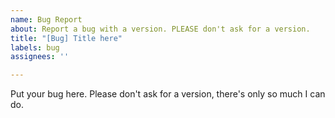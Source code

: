 ```yaml
---
name: Bug Report
about: Report a bug with a version. PLEASE don't ask for a version.
title: "[Bug] Title here"
labels: bug
assignees: ''

---
```


Put your bug here. Please don't ask for a version, there's only so much I can do.
